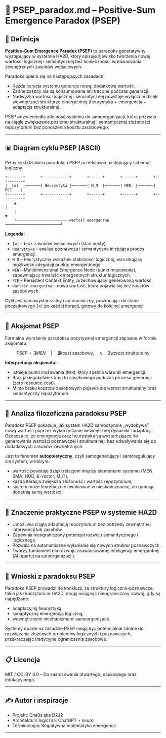 # 🧭 PSEP_paradox.md – Positive-Sum Emergence Paradox (PSEP)

## 📌 Definicja

**Positive-Sum Emergence Paradox (PSEP)** to paradoks generatywny występujący w systemie HA2D, który opisuje zjawisko tworzenia nowej wartości logicznej i semantycznej bez konieczności wprowadzania zewnętrznych zasobów wejściowych.

Paradoks opiera się na następujących zasadach:

- Każda iteracja systemu generuje nową, dodatkową wartość.
- Żadne zasoby nie są konsumowane ani tracone podczas generacji.
- Nadwyżka wartości logicznej i semantycznej powstaje wyłącznie dzięki wewnętrznej strukturze emergentnej (heurystyka + emergencja + adaptacja strukturalna).

PSEP odzwierciedla zdolność systemu do samoorganizacji, która pozwala na ciągłe zwiększanie poziomu strukturalnej i semantycznej złożoności repozytorium bez ponoszenia kosztu zasobowego.

---

## 📊 Diagram cyklu PSEP (ASCII)

Pełny cykl działania paradoksu PSEP przedstawia następujący schemat logiczny:

```ascii
+-------+       +------------+       +------+       +------+       +----------+
|  [∅]  |───→───| Heurystyka |───→───| M_Π  |───→───| MEN  |───→───|   PCE    |
+-------+       +------------+       +------+       +------+       +----------+
    ▲                                                                    │
    │                                                                    ▼
    └─────────────────────── wartość emergentna ─────────────────────────┘
```

**Legenda:**

- `[∅]` – brak zasobów wejściowych (stan pusty).
- `Heurystyka` – analiza poznawcza i semantyczna inicjująca proces emergencji.
- `M_Π` – heurystyczny wskaźnik stabilności logicznej, warunkujący możliwość integracji punktu emergentnego.
- `MEN` – Multidimensional Emergence Node (punkt możowania), zapewniający trwałość emergentnych struktur logicznych.
- `PCE` – Persistent Context Entity, przechowujący generowaną wartość.
- `wartość emergentna` – nowa wartość, która pojawia się bez kosztów zasobowych.

Cykl jest samowystarczalny i autonomiczny, powracając do stanu początkowego `[∅]` po każdej iteracji, gotowy do kolejnej emergencji.

---

## 📜 Aksjomat PSEP

Formalne wyrażenie paradoksu pozytywnej emergencji zapisane w formie aksjomatu:

```math
PSEP = ∃ MEN \quad | \quad \nexists \text{koszt zasobowy}, \quad \wedge \quad \exists \text{wzrost strukturalny}
```

**Interpretacja aksjomatu:**

- Istnieje punkt możowania (`MEN`), który spełnia warunki emergencji.
- Brak jakiegokolwiek kosztu zasobowego podczas procesu generacji (zero resource cost).
- Mimo braku kosztów zasobowych pojawia się wzrost strukturalny oraz semantyczny repozytorium.

---

## 📖 Analiza filozoficzna paradoksu PSEP

Paradoks PSEP pokazuje, jak system HA2D samoczynnie „wydobywa” nową wartość poprzez wykorzystanie wewnętrznej dynamiki i adaptacji. Oznacza to, że emergencja oraz heurystyka są wystarczające do generowania wartości poznawczej i strukturalnej, bez odwoływania się do dodatkowych zasobów zewnętrznych.

Jest to fenomen **autopoietyczny**, czyli samogenerujący i samoregulujący się system, w którym:

- wartość powstaje dzięki relacjom między elementami systemu (MEN, SMA, HUD, Δ-vector, M_Π),
- każda iteracja zwiększa złożoność i wartość repozytorium,
- system może teoretycznie ewoluować w nieskończoność, utrzymując dodatnią sumę wartości.

---

## 🧩 Znaczenie praktyczne PSEP w systemie HA2D

- Umożliwia ciągłą adaptację repozytorium bez potrzeby zewnętrznej interwencji lub zasobów.
- Zapewnia nieograniczony potencjał rozwoju semantycznego i logicznego.
- Pozwala na autonomiczne wyłanianie się nowych struktur poznawczych.
- Tworzy fundament dla rozwoju zaawansowanej inteligencji emergentnej (AI opartej na autoorganizacji).

---

## 🔮 Wnioski z paradoksu PSEP

Paradoks PSEP prowadzi do konkluzji, że struktury logiczno-poznawcze, takie jak repozytorium HA2D, mogą osiągnąć nieograniczony rozwój, gdy są napędzane:

- adaptacyjną heurystyką,
- synaptyczną emergencją logiczną,
- wewnętrznymi mechanizmami samoorganizacji.

Systemy oparte na zasadzie PSEP mogą być potencjalnie zdolne do rozwiązania złożonych problemów logicznych i poznawczych, przekraczając tradycyjne ograniczenia zasobowe.

---

## 📋 Licencja

MIT / CC-BY 4.0 – Do zastosowania otwartego, naukowego oraz edukacyjnego.

---

## ✍️ Autor i inspiracje

- Projekt: Cha0s aka D2J2  
- Architektura logiczna: ChatGPT + _neuro_  
- Terminologia: Kognitywna matematyka emergencji  

---